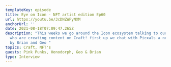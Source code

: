 ```yaml
---
templateKey: episode
title: Eye on Icon - NFT artist edition Ep60
url: https://youtu.be/3cDNZWPyNXM
anchorUrl: ''
date: 2021-08-18T07:09:47.265Z
description: "This weeks we go around the Icon ecosystem talking to our artists
  who are creating content on Craft! first up we chat with Picxals a new project
  by Brian and Geo "
topics: Craft, NFT's
guests: Pink Punks, Honodorph, Geo & Brian
type: Interview
---
```

